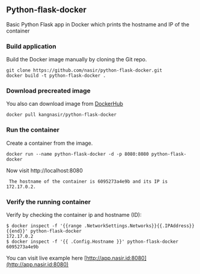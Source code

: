 ## Python-flask-docker

Basic Python Flask app in Docker which prints the hostname and IP of the container

### Build application
Build the Docker image manually by cloning the Git repo.
```
git clone https://github.com/nasir/python-flask-docker.git
docker build -t python-flask-docker .
```
### Download precreated image
You also can download image from [DockerHub](https://hub.docker.com/repository/docker/kangnasir/python-flask-docker)
```
docker pull kangnasir/python-flask-docker
```
### Run the container
Create a container from the image.
```
docker run --name python-flask-docker -d -p 8080:8080 python-flask-docker
```
Now visit http://localhost:8080

```
 The hostname of the container is 6095273a4e9b and its IP is 172.17.0.2. 
 ```
 ### Verify the running container
 Verify by checking the container ip and hostname (ID):
 ```
 $ docker inspect -f '{{range .NetworkSettings.Networks}}{{.IPAddress}}{{end}}' python-flask-docker
172.17.0.2
$ docker inspect -f '{{ .Config.Hostname }}' python-flask-docker
6095273a4e9b
 ```
 
 You can visit live example here [http://app.nasir.id:8080](http://app.nasir.id:8080)
